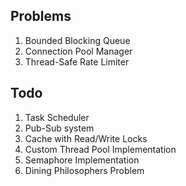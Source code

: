 Problems
---------

1. Bounded Blocking Queue
2. Connection Pool Manager
3. Thread-Safe Rate Limiter

Todo
-----

1. Task Scheduler
2. Pub-Sub system
3. Cache with Read/Write Locks
4. Custom Thread Pool Implementation
5. Semaphore Implementation
6. Dining Philosophers Problem

